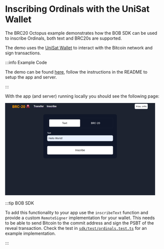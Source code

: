 # Inscribing Ordinals with the UniSat Wallet

The BRC20 Octopus example demonstrates how the BOB SDK can be used to inscribe Ordinals, both text and BRC20s are supported.

The demo uses the [UniSat Wallet](https://docs.unisat.io/dev/unisat-wallet-api) to interact with the Bitcoin network and sign transactions.

:::info Example Code

The demo can be found [here](https://github.com/bob-collective/demo-brc20-octopus), follow the instructions in the README to setup the app and server.

:::

With the app (and server) running locally you should see the following page:

![web-app](web-app.png)

:::tip BOB SDK

To add this functionality to your app use the `inscribeText` function and provide a custom `RemoteSigner` implementation for your wallet. This needs to be able to send Bitcoin to the commit address and sign the PSBT of the reveal transaction. Check the test in [`sdk/test/ordinals.test.ts`](https://github.com/bob-collective/bob/blob/master/sdk/test/ordinals.test.ts) for an example implementation.

:::
